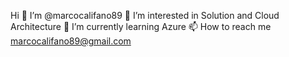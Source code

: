 Hi 👋 I’m @marcocalifano89
👀 I’m interested in Solution and Cloud Architecture
🌱 I’m currently learning Azure 
📫 How to reach me marcocalifano89@gmail.com

